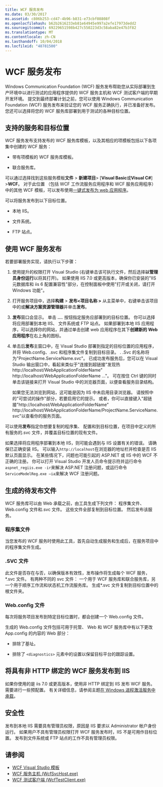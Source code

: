 ```yaml
---
title: WCF 服务发布
ms.date: 03/30/2017
ms.assetid: c806b253-cd47-4b96-b831-e73cbf08808f
ms.openlocfilehash: b62b2616233eb81e64945e997a2efe17973dedd2
ms.sourcegitcommit: 69229651598b427c550223d3c58aba82e47b3f82
ms.translationtype: MT
ms.contentlocale: zh-CN
ms.lasthandoff: 10/04/2018
ms.locfileid: "48781500"
---
```

# <a name="wcf-service-publishing"></a>WCF 服务发布

Windows Communication Foundation (WCF) 服务发布帮助您从实际部署到生产环境中以进行测试的应用程序提供的 WCF 服务主机和 WCF 测试客户端的早期开发环境。 提交到最终部署计划之前，您可以使用 Windows Communication Foundation (WCF) 服务发布来验证您的 WCF 服务正确执行，并已准备好发布。 您还可以选择将您的 WCF 服务库部署到用于测试的各种目标位置。

## <a name="supported-services-and-target-locations"></a>支持的服务和目标位置

WCF 服务发布支持发布的 WCF 服务库模板，以及其相应的项模板包括以下各项集中创建的 WCF 服务：

-   带有项模板的 WCF 服务库模板。

-   联合服务库。

可以通过选择找到这些服务模板**文件** > **新建项目**> [**Visual Basic**或**Visual C#**] >**WCF**。 对于此位置 （包括 WCF 工作流服务应用程序和 WCF 服务应用程序） 中的其他 WCF 模板，可以发布使用[一键式发布为 web 应用程序](https://msdn.microsoft.com/library/dd465337\(v=vs.110\).aspx)。

可以将服务发布到以下目标位置。

-   本地 IIS。

-   文件系统。

-   FTP 站点。

## <a name="using-wcf-service-publishing"></a>使用 WCF 服务发布

若要部署服务实现，请执行以下步骤：

1.  使用提升的权限打开 Visual Studio (右键单击该可执行文件，然后选择**以管理员身份运行**以将其打开)。  如果使用 IIS 7.0 或更高版本，确保你已安装的"IIS 元数据库和 iis 6 配置兼容性"部分，在控制面板中使用"打开或关闭，请打开 Windows 功能"。

2.  打开服务项目中，选择**构建** > **发布\<项目名称 >** 从主菜单中，右键单击该项目中的或**解决方案资源管理器**并单击**发布**。

3.  **发布**窗口会显示。 单击 **...**. 按钮指定服务应部署到的目标位置。 你可以选择将应用部署到本地 IIS、 文件系统或 FTP 站点。 如果部署到本地 IIS 应用程序，可以选择你的网站，并通过单击创建 web 应用程序在其下**创建新的 Web 应用程序**在右上角的图标。

4.  单击后**发布**主窗口中，在 Visual Studio 部署到指定的目标位置的应用程序，并将 Web.config、.svc 和程序集文件复制到目标目录。 . .Svc 的名称将为"ProjectName.ServiceName.svc"。 已成功发布服务后，您可以在 Visual Studio 输出窗口中，看起来类似于"连接到超链接"发现热 http://localhost/WebApplicationFolderName" http://localhost/WebApplicationFolderName ..."。 可在按住 Ctrl 键的同时单击该链接来打开 Visual Studio 中的浏览器页面，以便查看服务目录结构。

     如果您无法浏览到网站，这可能是因为 IIS 中未启用目录浏览器。 请按照中的"可尝试的操作"部分，若要启用它的提示。 或者，你可以直接键入"超链接"http://localhost/WebApplicationFolderName" http://localhost/WebApplicationFolderName/ProjectName.ServiceName.svc"以查看你的服务页面。

可以使用**发布**指定你想要复制的程序集、 配置和到目标位置，在项目中定义的所有服务的.svc 文件，并覆盖目标位置的现有文件。

如果选择将应用程序部署到本地 IIS，则可能会遇到与 IIS 设置有关的错误。 请确保已正确安装 IIS。 可以输入`http://localhost`在浏览器的地址栏并检查是否 IIS 默认页面显示。 在某些情况下，问题也可能引起的 ASP.NET 或 IIS 中的 WCF 不正确的注册。 你可以打开 Visual Studio 开发人员命令提示符并运行命令`aspnet_regiis.exe -ir`来解决 ASP.NET 注册问题，或运行命令`ServiceModelReg.exe –ia`来解决 WCF 注册问题。

## <a name="files-generated-for-publishing"></a>生成的待发布文件
 WCF 服务库可以由 Web 承载之前，由工具生成下列文件： 程序集文件、 Web.config 文件和.svc 文件。 这些文件全部复制到目标位置。 然后发布该服务。

### <a name="assembly-files"></a>程序集文件
 当您发布的 WCF 服务时使用此工具，首先自动生成服务和生成后，在服务项目中的程序集文件生成。

### <a name="svc-file"></a>.SVC 文件
 此文件是否存在与否，以确保版本有效性，发布操作将生成每个 WCF 服务，*.svc 文件。 有两种不同的 svc 文件： 一个用于 WCF 服务库和联合服务库，另一个用于顺序工作流和状态机工作流服务库。 生成\*.svc 文件复制到目标位置中的根文件夹。

### <a name="webconfig-file"></a>Web.config 文件
 每次将服务项目发布到特定目标位置时，都会创建一个 Web.config 文件。

 生成的 Web.config 文件包括可用于托管、 Web 和 WCF 服务库中有以下更改 App.config 的内容的 Web 部分：

-   排除了基址。

-   排除了 `<diagnostics>` 元素中的设置以保留目标平台的跟踪设置。

## <a name="publishing-wcf-services-with-non-http-bindings-to-iis"></a>将具有非 HTTP 绑定的 WCF 服务发布到 IIS
 如果你使用的是 iis 7.0 或更高版本，使用非 HTTP 绑定到 IIS 发布 WCF 服务。 需要进行一些预配置。 有关详细信息，请参阅主题[在 Windows 进程激活服务中承载](../../../docs/framework/wcf/feature-details/hosting-in-windows-process-activation-service.md)。

## <a name="security"></a>安全性
 发布到本地 IIS 需要具有管理员权限，原因是 IIS 要求以 Administrator 帐户身份运行。 如果用户不具有管理员权限打开 WCF 服务发布时，IIS 不是可用作目标位置。 发布到文件系统或 FTP 站点的工作不具有管理员权限。

## <a name="see-also"></a>请参阅

- [WCF Visual Studio 模板](../../../docs/framework/wcf/wcf-vs-templates.md)
- [WCF 服务主机 (WcfSvcHost.exe)](../../../docs/framework/wcf/wcf-service-host-wcfsvchost-exe.md)
- [WCF 测试客户端 (WcfTestClient.exe)](../../../docs/framework/wcf/wcf-test-client-wcftestclient-exe.md)